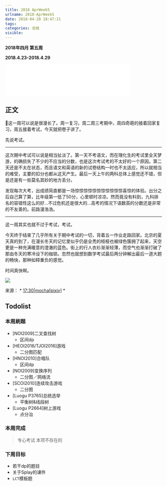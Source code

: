 ```yaml
---
title: 2018 AprWeek5
urlname: 2018-AprWeek5
date: 2018-04-28 18:47:21
tags:
categories: 总结
visible:
---
```


**2018年四月 第五周**

**2018.4.23-2018.4.29**

<!-- more -->
<iframe frameborder="no" border="0" marginwidth="0" marginheight="0" width=400 height=100 src="//music.163.com/outchain/player?type=2&id=410161057&auto=0&height=100"></iframe>

## 正文
这一周可以说是很漫长了。周一复习，周二周三考期中，周四奇葩的接着回家复习，周五接着考试，今天就把卷子讲了。

先说考试。

- - -
这次期中考试可以说是相当扯淡了。第一天不考语文，而在理化生的考试里全天梦游，的确损失了不少的不应当的分数，也是这次考试考的不太好的一个原因。第二天还是不太在状态，而且语文和英语的新的试卷结构一时也不太适应，所以就相当的难受，主要的扣分也都从这天产生。最后一天上午的两科总体上感觉还不错，但是还是有一些莫名其妙的地方丢分。

发现每次大考，出成绩简直都是一场惊惊惊惊惊惊惊惊惊惊惊喜惊的体验。出分之后自己算了算，比年级第一低了50分，心里顿时凉凉。然而竟没有料到，九科排名的容错性这么的好...不过危机还是很大的...高考的情况下语数英的分数还是非常的不友善的。前路漫浩浩。
- - -


这一周其实也就不过于考试，考试。

今天终于结束了几乎所有关于期中考试的一切，背着五一作业走路回家。北京的夏天真的到了，在漫长冬天的记忆里似乎仍是全秃的枝桠也被绿色簇拥了起来，天空更是一种充满暖意的澄澈的蓝色。街上的行人衣衫渐渐轻薄，而空气也渐渐打破了那由冬天的寒冷设下的枷锁。忽然也就想到数学考试最后两分钟解出最后一道大题的畅快，那种如释重负的感觉。

时间真快啊。

![](title.png)

来源： * [17:30|mocha[pixiv]](https://www.pixiv.net/member_illust.php?mode=medium&illust_id=68296699) *

## Todolist
### 本周刷题

+ [NOI2009]二叉查找树 
    - 区间dp
+ [HEOI2016/TJOI2016]游戏  
    - 二分图匹配
+ [HNOI2010]合唱队 
    - 区间dp
+ [NOI2009]变换序列 
    - 二分图／网络流
+ [SCOI2010]连续攻击游戏 
    - 二分图
+ [Luogu P3765]总统选举 
    - 平衡树&线段树
+ [Luogu P2664]树上游戏
    - 点分治


### 本周完成
> 专心考试 本项不存在的

### 下周目标
+ 若干dp的题目
+ 关于Splay的课件
+ `LCT`模板题
